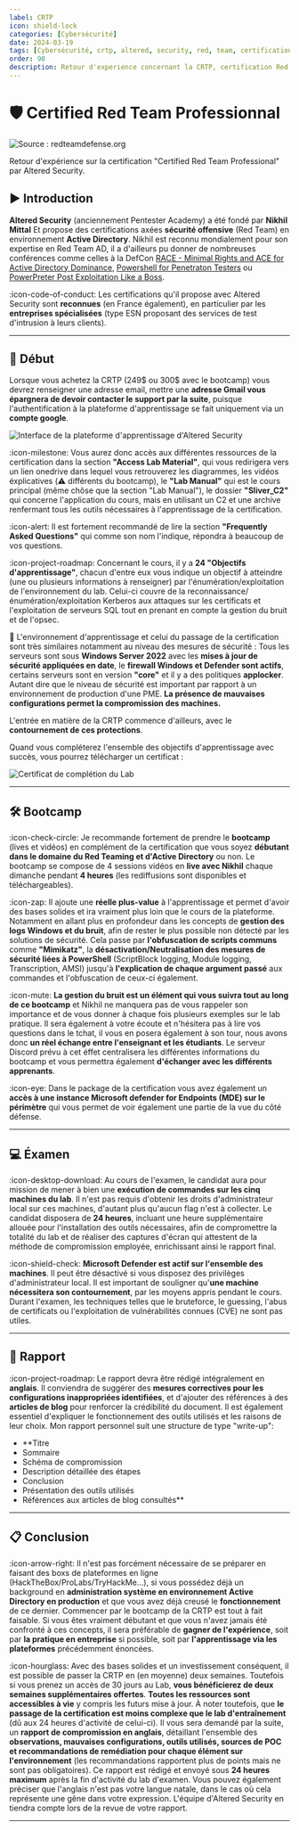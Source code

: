 ```yaml
---
label: CRTP
icon: shield-lock
categories: [Cybersécurité]
date: 2024-03-19
tags: [Cybersécurité, crtp, altered, security, red, team, certification]
order: 98
description: Retour d'experience concernant la CRTP, certification Red Team d'Altered Security en environnement Active Directory.
---
```


# 🛡️ Certified Red Team Professionnal

![Source : redteamdefense.org](images/redteam.webp)

Retour d'expérience sur la certification "Certified Red Team Professional" par Altered Security.

## ▶️ Introduction

**Altered Security** (anciennement Pentester Academy) a été fondé par **Nikhil Mittal** Et propose des certifications axées **sécurité offensive** (Red Team) en environnement **Active Directory**. Nikhil est reconnu mondialement pour son expertise en Red Team AD, il a d'ailleurs pu donner de nombreuses conférences comme celles à la DefCon [RACE - Minimal Rights and ACE for Active Directory Dominance](https://www.youtube.com/watch?v=F_Fy7M1AO_Q), [Powershell for Penetraton Testers](https://www.youtube.com/watch?v=PezFo2Y1BUA) ou [PowerPreter Post Exploitation Like a Boss](https://www.youtube.com/watch?v=NXydblaJaZQ).

:icon-code-of-conduct: Les certifications qu'il propose avec Altered Security sont **reconnues** (en France également), en particulier par les **entreprises spécialisées** (type ESN proposant des services de test d'intrusion à leurs clients).

---

## 📕 Début

Lorsque vous achetez la CRTP (249$ ou 300$ avec le bootcamp) vous devrez renseigner une adresse email, mettre une **adresse Gmail vous épargnera de devoir contacter le support par la suite**, puisque l'authentification à la plateforme d'apprentissage se fait uniquement via un **compte google**.

![Interface de la plateforme d'apprentissage d'Altered Security](images/interface.webp)

:icon-milestone: Vous aurez donc accès aux différentes ressources de la certification dans la section **"Access Lab Material"**, qui vous redirigera vers un lien onedrive dans lequel vous retrouverez les diagrammes, les vidéos éxplicatives (:warning: différents du bootcamp), le **"Lab Manual"** qui est le cours principal (même chôse que la section "Lab Manual"), le dossier **"Sliver_C2"** qui concerne l'application du cours, mais en utilisant un C2 et une archive renfermant tous les outils nécessaires à l'apprentissage de la certification.  

:icon-alert: Il est fortement recommandé de lire la section **"Frequently Asked Questions"** qui comme son nom l'indique, répondra à beaucoup de vos questions.

:icon-project-roadmap: Concernant le cours, il y a **24 "Objectifs d'apprentissage"**, chacun d'entre eux vous indique un objectif à atteindre (une ou plusieurs informations à renseigner) par l'énumération/exploitation de l'environnement du lab. Celui-ci couvre de la reconnaissance/énumération/exploitation Kerberos aux attaques sur les certificats et l'exploitation de serveurs SQL tout en prenant en compte la gestion du bruit et de l'opsec.

📍 L'environnement d'apprentissage et celui du passage de la certification sont très similaires notamment au niveau des mesures de sécurité :
Tous les serveurs sont sous **Windows Server 2022** avec les **mises à jour de sécurité appliquées en date**, le **firewall Windows et Defender sont actifs**, certains serveurs sont en version **"core"** et il y a des politiques **applocker**. Autant dire que le niveau de sécurité est important par rapport à un environnement de production d'une PME. **La présence de mauvaises configurations permet la compromission des machines.**

L'entrée en matière de la CRTP commence d'ailleurs, avec le **contournement de ces protections**.  

Quand vous compléterez l'ensemble des objectifs d'apprentissage avec succès, vous pourrez télécharger un certificat :

![Certificat de complétion du Lab](images/labcertificate.webp)

---

## 🛠️ Bootcamp

:icon-check-circle: Je recommande fortement de prendre le **bootcamp** (lives et vidéos) en complément de la certification que vous soyez **débutant dans le domaine du Red Teaming et d'Active Directory** ou non. Le bootcamp se compose de 4 sessions vidéos en **live avec Nikhil** chaque dimanche pendant **4 heures** (les rediffusions sont disponibles et téléchargeables).  

:icon-zap: Il ajoute une **réelle plus-value** à l'apprentissage et permet d'avoir des bases solides et ira vraiment plus loin que le cours de la plateforme. Notamment en allant plus en profondeur dans les concepts de **gestion des logs Windows et du bruit**, afin de rester le plus possible non détecté par les solutions de sécurité. Cela passe par **l'obfuscation de scripts communs** comme **"Mimikatz"**, la **désactivation/Neutralisation des mesures de sécurité liées à PowerShell** (ScriptBlock logging, Module logging, Transcription, AMSI) jusqu'à **l'explication de chaque argument passé** aux commandes et l'obfuscation de ceux-ci également.  

:icon-mute: **La gestion du bruit est un élément qui vous suivra tout au long de ce bootcamp** et Nikhil ne manquera pas de vous rappeler son importance et de vous donner à chaque fois plusieurs exemples sur le lab pratique. Il sera également à votre écoute et n'hésitera pas à lire vos questions dans le tchat, il vous en posera également à son tour, nous avons donc **un réel échange entre l'enseignant et les étudiants**. Le serveur Discord prévu à cet éffet centralisera les différentes informations du bootcamp et vous permettra également **d'échanger avec les différents apprenants**.

:icon-eye: Dans le package de la certification vous avez également un **accès à une instance Microsoft defender for Endpoints (MDE) sur le périmètre** qui vous permet de voir également une partie de la vue du côté défense.

---

## 💻 Éxamen

:icon-desktop-download: Au cours de l'examen, le candidat aura pour mission de mener à bien une **exécution de commandes sur les cinq machines du lab**. Il n'est pas requis d'obtenir les droits d'administrateur local sur ces machines, d'autant plus qu'aucun flag n'est à collecter. Le candidat disposera de **24 heures**, incluant
une heure supplémentaire allouée pour l'installation des outils nécessaires, afin de
compromettre la totalité du lab et de réaliser des captures d'écran qui attestent de
la méthode de compromission employée, enrichissant ainsi le rapport final.  

:icon-shield-check: **Microsoft Defender est actif sur l'ensemble des machines**. Il peut être désactivé si vous disposez des privilèges d'administrateur local. Il est important de souligner qu'**une machine nécessitera son contournement**, par les moyens appris pendant le cours. Durant l'examen, les techniques telles que le bruteforce, le guessing, l'abus de certificats ou l'exploitation de vulnérabilités connues (CVE) ne sont pas utiles.

---

## 📖 Rapport

:icon-project-roadmap: Le rapport devra être rédigé intégralement en **anglais**. Il conviendra de suggérer des **mesures correctives pour les configurations inappropriées identifiées**, et d'ajouter des références à des **articles de blog** pour renforcer la crédibilité du document. Il est également essentiel d'expliquer le fonctionnement des outils utilisés et les raisons de leur choix. Mon rapport personnel suit une structure de type "write-up":

- **Titre
- Sommaire
- Schéma de compromission
- Description détaillée des étapes
- Conclusion
- Présentation des outils utilisés
- Références aux articles de blog consultés**

---

## 📋 Conclusion

:icon-arrow-right: Il n'est pas forcément nécessaire de se préparer en faisant des boxs de plateformes en ligne (HackTheBox/ProLabs/TryHackMe...), si vous possédez déjà un background en **administration système en environnement Active Directory en production** et que vous avez déjà creusé le **fonctionnement** de ce dernier. Commencer par le bootcamp de la CRTP est tout à fait faisable. Si vous êtes vraiment débutant et que vous n'avez jamais été confronté à ces concepts, il sera préférable de **gagner de l'expérience**, soit par **la pratique en entreprise** si possible, soit par **l'apprentissage via les plateformes** précédemment énoncées.  

:icon-hourglass: Avec des bases solides et un investissement conséquent, il est possible de passer la CRTP en (en moyenne) deux semaines. Toutefois si vous prenez un accès de 30 jours au Lab, **vous bénéficierez de deux semaines supplémentaires offertes**. **Toutes les ressources sont accessibles à vie** y compris les futurs mise à jour. À noter toutefois, que **le passage de la certification est moins complexe que le lab d'entraînement** (dû aux 24 heures d'activité de celui-ci). Il vous sera demandé par la suite, un **rapport de compromission en anglais**, détaillant l'ensemble des **observations, mauvaises configurations, outils utilisés, sources de POC et recommandations de remédiation pour chaque élément sur l'environnement** (les recommandations rapportent plus de points mais ne sont pas obligatoires). Ce rapport est rédigé et envoyé sous **24 heures maximum** après la fin d'activité du lab d'examen. Vous pouvez également préciser que l'anglais n'est pas votre langue natale, dans le cas où cela représente une gêne dans votre expression. L'équipe d'Altered Security en tiendra compte lors de la revue de votre rapport.

---